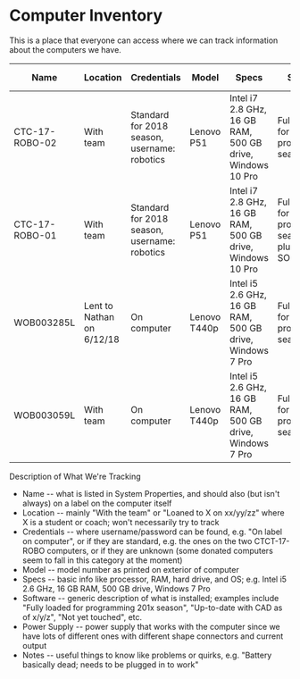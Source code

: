# Computer Inventory
This is a place that everyone can access where we can track information about the computers we have.

| Name  | Location | Credentials | Model | Specs |  Software  |  Power Supply  |  Notes  |
| ------------- | ------------- | ------------- | ------------- | ------------- | ------------- | ------------- | ------------- |
| CTC-17-ROBO-02  |  With team  | Standard for 2018 season, username: robotics  |  Lenovo P51  |  Intel i7 2.8 GHz, 16 GB RAM, 500 GB drive, Windows 10 Pro |  Fully loaded for programming season 2018  | Square plug, out 20V, 8.5 A  | No known issues; one of the two main programming computers for 2018 season |
| CTC-17-ROBO-01  |  With team  | Standard for 2018 season, username: robotics  |  Lenovo P51  |  Intel i7 2.8 GHz, 16 GB RAM, 500 GB drive, Windows 10 Pro |  Fully loaded for programming season 2018 plus SOLIDWORKS  | Square plug, out 20V, 8.5 A  | No known issues; one of the two main programming computers for 2018 season |
| WOB003285L  |  Lent to Nathan on 6/12/18 | On computer | Lenovo T440p  |  Intel i5 2.6 GHz, 16 GB RAM, 500 GB drive, Windows 7 Pro  | Fully loaded for programming season 2018  |  Square plug, out 20V, 3.25 A  |  No known issues  |
| WOB003059L  |  With team | On computer | Lenovo T440p  |  Intel i5 2.6 GHz, 16 GB RAM, 500 GB drive, Windows 7 Pro  | Fully loaded for programming season 2018  |  Square plug, out 20V, 3.25 A  |  No known issues  |

Description of What We're Tracking
- Name -- what is listed in System Properties, and should also (but isn't always) on a label on the computer itself
- Location -- mainly "With the team" or "Loaned to X on xx/yy/zz" where X is a student or coach; won't necessarily try to track
- Credentials -- where username/password can be found, e.g. "On label on computer", or if they are standard, e.g. the ones on the two CTCT-17-ROBO computers, or if they are unknown (some donated computers seem to fall in this category at the moment)
- Model -- model number as printed on exterior of computer
- Specs -- basic info like processor, RAM, hard drive, and OS; e.g. Intel i5 2.6 GHz, 16 GB RAM, 500 GB drive, Windows 7 Pro
- Software -- generic description of what is installed; examples include "Fully loaded for programming 201x season", "Up-to-date with CAD as of x/y/z", "Not yet touched", etc.
- Power Supply -- power supply that works with the computer since we have lots of different ones with different shape connectors and current output
- Notes -- useful things to know like problems or quirks, e.g. "Battery basically dead; needs to be plugged in to work"
